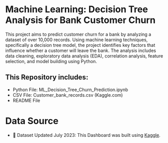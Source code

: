 # Machine Learning: Decision Tree Analysis for Bank Customer Churn

This project aims to predict customer churn for a bank by analyzing a dataset of over 10,000 records. Using machine learning techniques, specifically a decision tree model, the project identifies key factors that influence whether a customer will leave the bank. The analysis includes data cleaning, exploratory data analysis (EDA), correlation analysis, feature selection, and model building using Python.

## This Repository includes: 

- Python File: ML_Decision_Tree_Churn_Prediction.ipynb
- CSV File: Customer_bank_records.csv (Kaggle.com)
- README File

# Data Source

- 📁 Dataset Updated July 2023: This Dashboard was built using [Kaggle](https://www.kaggle.com/datasets/radheshyamkollipara/bank-customer-churn/data).
